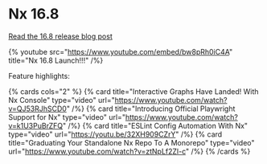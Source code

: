 # Nx 16.8

[Read the 16.8 release blog post](https://blog.nrwl.io/nx-16-8-release-e38e3bb503b5)

{% youtube
src="https://www.youtube.com/embed/bw8pRh0iC4A"
title="Nx 16.8 Launch!!!"
/%}

Feature highlights:

{% cards cols="2" %}
{% card title="Interactive Graphs Have Landed! With Nx Console"  type="video" url="https://www.youtube.com/watch?v=QJ53RJhSCD0" /%}
{% card title="Introducing Official Playwright Support for Nx"  type="video" url="https://www.youtube.com/watch?v=k1U3PuBrZFQ" /%}
{% card title="ESLint Config Automation With Nx"  type="video" url="https://youtu.be/32XH909CZrY" /%}
{% card title="Graduating Your Standalone Nx Repo To A Monorepo"  type="video" url="https://www.youtube.com/watch?v=ztNpLf2Zl-c" /%}
{% /cards %}
